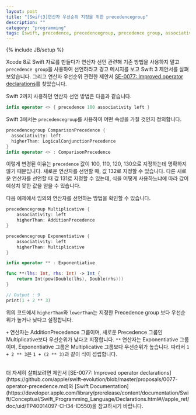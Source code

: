 ```yaml
---
layout: post
title: "[Swift3]연산자 우선순위 지정을 위한 precedencegroup"
description: ""
category: "programming"
tags: [swift, precedence, precedencegroup, precedence group, associativity, ]
---
```

{% include JB/setup %}

Xcode 8로 Swift 자료를 만들다가 연산자 선언 관련해 기존 방법을 사용하지 말고 `precedence group`을 사용하여 선언하라고 경고 메시지를 보고 Swift 3 제안서를 살펴보았습니다. 그리고 연산자 우선순위 관련한 제안서 [SE-0077: Improved operator declarations](https://github.com/apple/swift-evolution/blob/master/proposals/0077-operator-precedence.md)를 찾았습니다.

Swift 2까지 사용하던 연산자 선언 방법은 다음과 같습니다.

```Swift
infix operator <> { precedence 100 associativity left }
```

Swift 3에서는 `precedencegroup`를 사용하여 어떤 속성을 가질 것인지 정의합니다.

```Swift
precedencegroup ComparisonPrecedence {
  associativity: left
  higherThan: LogicalConjunctionPrecedence
}
infix operator <> : ComparisonPrecedence
```

이렇게 변경된 이유는 `precedence` 값이 100, 110, 120, 130으로 지정하는데 명확하지 않기 때문입니다. 새로운 연산자를 선언할 때, 값 132로 지정할 수 있습니다. 다른 새로운 연산자를 선언할 때 값 131로 지정할 수 있는데, 식을 어떻게 사용하느냐에 따라 값이 예상치 못한 값을 얻을 수 있습니다.

다음 예제에서 임의의 연산자를 선언하는 방법을 확인할 수 있습니다.

```Swift
precedencegroup Multiplicative {
    associativity: left
    higherThan: AdditionPrecedence
}

precedencegroup Exponentiative {
    associativity: left
    higherThan: Multiplicative
}

infix operator ** : Exponentiative

func **(lhs: Int, rhs: Int) -> Int {
    return Int(pow(Double(lhs), Double(rhs)))
}

// Output : 9
print(1 + 2 ** 3)
```

위의 코드에서 `higherThan`와 `lowerThan`는 지정한 Precedence group 보다 우선순위가 높거나 낮다고 설정합니다. 

`+` 연산자는 AdditionPrecedence 그룹이며, 새로운 Precedence 그룹인 Multiplicative보다 우선순위가 낮다고 지정합니다. `**` 연산자는 Exponentiative 그룹이며, Exponentiative 그룹은 Multiplicative 그룹보다 우선순위가 높습니다. 따라서 `1 + 2 ** 3`은 `1 + (2 ** 3)`과 같이 식이 성립합니다.

<br/>
더 자세히 살펴보려면 제안서 [SE-0077: Improved operator declarations](https://github.com/apple/swift-evolution/blob/master/proposals/0077-operator-precedence.md)와 [Swift Documentation](https://developer.apple.com/library/prerelease/content/documentation/Swift/Conceptual/Swift_Programming_Language/Declarations.html#//apple_ref/doc/uid/TP40014097-CH34-ID550)을 참고하시기 바랍니다.